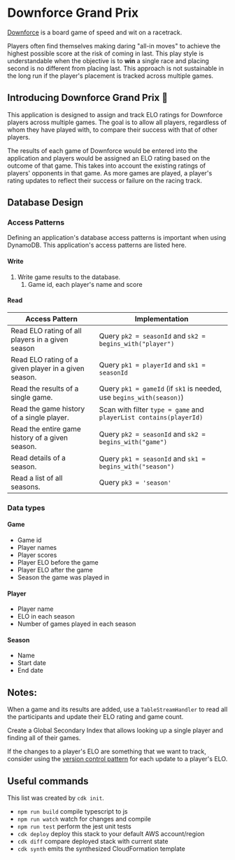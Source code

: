 # Downforce Grand Prix

[Downforce](https://boardgamegeek.com/boardgame/215311/downforce) is a board game of speed and wit on a racetrack.

Players often find themselves making daring "all-in moves" to achieve the highest possible score at the risk of coming in last. This play style is understandable when the objective is to **win** a single race and placing second is no different from placing last. This approach is not sustainable in the long run if the player's placement is tracked across multiple games.

## Introducing Downforce Grand Prix 🎉

This application is designed to assign and track ELO ratings for Downforce players across multiple games. The goal is to allow all players, regardless of whom they have played with, to compare their success with that of other players.

The results of each game of Downforce would be entered into the application and players would be assigned an ELO rating based on the outcome of that game. This takes into account the existing ratings of players' opponents in that game. As more games are played, a player's rating updates to reflect their success or failure on the racing track.

## Database Design

### Access Patterns

Defining an application's database access patterns is important when using DynamoDB. This application's access patterns are listed here.

#### Write

1. Write game results to the database.
   1. Game id, each player's name and score

#### Read

| Access Pattern                                 | Implementation                                                  |
|------------------------------------------------|-----------------------------------------------------------------|
|Read ELO rating of all players in a given season| Query `pk2 = seasonId` and `sk2 = begins_with("player")`        |
|Read ELO rating of a given player in a given season.| Query `pk1 = playerId` and `sk1 = seasonId`                     |
|Read the results of a single game.| Query `pk1 = gameId` (if `sk1` is needed, use `begins_with(season)`) |
|Read the game history of a single player.| Scan with filter `type = game` and `playerList contains(playerId)` |
|Read the entire game history of a given season.| Query `pk2 = seasonId` and `sk2 = begins_with("game")`          |
|Read details of a season.| Query `pk1 = seasonId` and `sk1 = begins_with("season")`        |
|Read a list of all seasons.| Query `pk3 = 'season'`                                          |

### Data types

#### Game

- Game id
- Player names
- Player scores
- Player ELO before the game
- Player ELO after the game
- Season the game was played in

#### Player

- Player name
- ELO in each season
- Number of games played in each season

#### Season

- Name
- Start date
- End date

## Notes:

When a game and its results are added, use a `TableStreamHandler` to read all the participants and update their ELO rating and game count.

Create a Global Secondary Index that allows looking up a single player and finding all of their games.

If the changes to a player's ELO are something that we want to track, consider using the [version control pattern](https://docs.aws.amazon.com/amazondynamodb/latest/developerguide/bp-sort-keys.html) for each update to a player's ELO.

## Useful commands

This list was created by `cdk init`.

- `npm run build` compile typescript to js
- `npm run watch` watch for changes and compile
- `npm run test` perform the jest unit tests
- `cdk deploy` deploy this stack to your default AWS account/region
- `cdk diff` compare deployed stack with current state
- `cdk synth` emits the synthesized CloudFormation template
